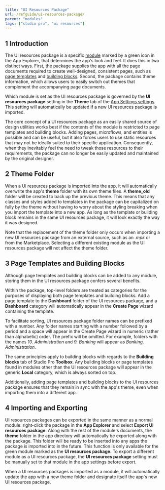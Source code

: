 ```yaml
---
title: "UI Resources Package"
url: /refguide/ui-resources-package/
parent: "modules"
tags: ["studio pro", "ui resources"]
---
```


## 1 Introduction

The UI resources package is a specific [module](modules) marked by a green icon in the App Explorer, that determines the app's look and feel. It does this in two distinct ways. First, the package supplies the app with all the page documents required to create well-designed, consistent pages, such as [page templates](page-templates) and [building blocks](building-block). Second, the package contains theme information, which allows users to easily switch out themes that complement the accompanying page documents. 

Which module is set as the UI resources package is governed by the **UI resources package** setting in the **Theme** tab of the [App Settings settings](project-settings). This setting will automatically be updated if a new UI resources package is imported. 

The core concept of a UI resources package as an easily shared source of design utilities works best if the contents of the module is restricted to page templates and building blocks. Adding pages, microflows, and entities is possible and can be useful, but it also forces users to use static resources that may not be ideally suited to their specific application. Consequently, when they inevitably feel the need to tweak those resources to their requirements, the package can no longer be easily updated and maintained by the original designer.

## 2 Theme Folder

When a UI resources package is imported into the app, it will automatically overwrite the app's **theme** folder with its own theme files. A **theme_old** folder will be created to back up the previous theme. This means that any classes and styles added to templates in the package can be capitalized on fully by the theme without having to worry about the styling breaking when you import the template into a new app. As long as the template or building block remains in the same UI resources package, it will look exactly the way it was designed. 

Note that the replacement of the theme folder only occurs when importing a new UI resources package from an external source, such as an *.mpk* or from the Marketplace. Selecting a different existing module as the UI resources package will not affect the theme folder.

## 3 Page Templates and Building Blocks

Although page templates and building blocks can be added to any module, storing them in the UI resources package confers several benefits. 

Within the package, top-level folders are treated as categories for the purposes of displaying both page templates and building blocks. Add a page template to the **Dashboard** folder of the UI resources package, and a **Dashboard** category will automatically appear in the **Create Page** wizard containing the template.

To facilitate sorting, UI resources package folder names can be prefixed with a number. Any folder names starting with a number followed by a period and a space will appear in the Create Page wizard in numeric (rather than alphabetic) order. The prefix will be omitted. For example, folders with the names *10. Administration* and *9. Banking* will appear as *Banking, Administration*. 

The same principles apply to building blocks with regards to the **Building blocks** tab of Studio Pro **Toolbox**. Any building blocks or page templates found in modules other than the UI resources package will appear in the generic **Local** category, which is always sorted on top.

Additionally, adding page templates and building blocks to the UI resources package ensures that they remain in sync with the app's theme, even when importing them into a different app. 

## 4 Importing and Exporting

UI resources packages can be exported in the same manner as a normal module: right-click the package in the **App Explorer** and select **Export UI resources package**. Along with the rest of the module's documents, the **theme** folder in the app directory will automatically be exported along with the package. This folder will be ready to be inserted into any apps the package is imported into in the future. This function is only available for the green module marked as the **UI resources package**. To export a different module as a UI resources package, the **UI resources package** setting must be manually set to that module in the app settings before export. 

When a UI resources packages is imported as a module, it will automatically update the app with a new theme folder and designate itself the app's new UI resources package.
